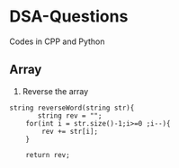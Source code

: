 # DSA-Questions
Codes in CPP and Python
## Array
1. Reverse the array
```
string reverseWord(string str){
       string rev = "";
    for(int i = str.size()-1;i>=0 ;i--){
        rev += str[i];
    }
    
    return rev;
```
